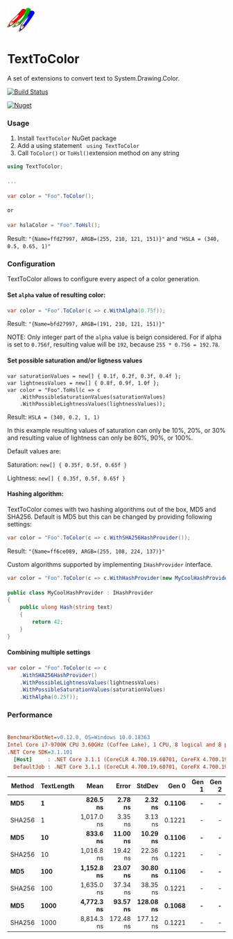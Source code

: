 ![Logo](/src/TextToColor/images/logo.png)
# TextToColor
A set of extensions to convert text to System.Drawing.Color.

[![Build Status](https://berserkerdotnet.visualstudio.com/GitHubProjects/_apis/build/status/BerserkerDotNet.TextToColor?branchName=master)](https://berserkerdotnet.visualstudio.com/GitHubProjects/_build/latest?definitionId=15&branchName=master)

[![Nuget](https://buildstats.info/nuget/TextToColor?v=1.0.0)](https://www.nuget.org/packages/TextToColor)

### Usage
1. Install `TextToColor` NuGet package
1. Add a using statement ` using TextToColor`
1. Call `ToColor()` or `ToHsl()`extension method on any string

```csharp
using TextToColor;

...

var color = "Foo".ToColor();

or 

var hslaColor = "Foo".ToHsl();
```

Result: `"{Name=ffd27997, ARGB=(255, 210, 121, 151)}"` and `"HSLA = (340, 0.5, 0.65, 1)"`


### Configuration

TextToColor allows to configure every aspect of a color generation.

#### Set `alpha` value of resulting color:
```csharp
var color = "Foo".ToColor(c => c.WithAlpha(0.75f));
```
Result: `"{Name=bfd27997, ARGB=(191, 210, 121, 151)}"`

NOTE: Only integer part of the `alpha` value is beign considered. For if alpha is set to `0.756f`, resulting value will be `192`, because `255 * 0.756 = 192.78`.

#### Set possible saturation and/or ligtness values

```
var saturationValues = new[] { 0.1f, 0.2f, 0.3f, 0.4f };
var lightnessValues = new[] { 0.8f, 0.9f, 1.0f };
var color = "Foo".ToHsl(c => c
    .WithPossibleSaturationValues(saturationValues)
    .WithPossibleLightnessValues(lightnessValues));
```
Result: `HSLA = (340, 0.2, 1, 1)`

In this example resulting values of saturation can only be 10%, 20%, or 30% and resulting value of lightness can only be 80%, 90%, or 100%.

Default values are:

Saturation: `new[] { 0.35f, 0.5f, 0.65f }`

Lightness: `new[] { 0.35f, 0.5f, 0.65f }`

#### Hashing algorithm:

TextToColor comes with two hashing algorithms out of the box, MD5 and SHA256. Default is MD5 but this can be changed by providing following settings:

```csharp
var color = "Foo".ToColor(c => c.WithSHA256HashProvider());
```

Result: `"{Name=ff6ce089, ARGB=(255, 108, 224, 137)}"`

Custom algorithms supported by implementing `IHashProvider` interface.

```csharp
var color = "Foo".ToColor(c => c.WithHashProvider(new MyCoolHashProvider()));

public class MyCoolHashProvider : IHashProvider
{
    public ulong Hash(string text)
    {
        return 42;
    }
}
```

#### Combining multiple settings

```csharp
var color = "Foo".ToColor(c => c
    .WithSHA256HashProvider()
    .WithPossibleLightnessValues(lightnessValues)
    .WithPossibleSaturationValues(saturationValues)
    .WithAlpha(0.25f));
```

### Performance

``` ini

BenchmarkDotNet=v0.12.0, OS=Windows 10.0.18363
Intel Core i7-9700K CPU 3.60GHz (Coffee Lake), 1 CPU, 8 logical and 8 physical cores
.NET Core SDK=3.1.101
  [Host]     : .NET Core 3.1.1 (CoreCLR 4.700.19.60701, CoreFX 4.700.19.60801), X64 RyuJIT
  DefaultJob : .NET Core 3.1.1 (CoreCLR 4.700.19.60701, CoreFX 4.700.19.60801), X64 RyuJIT


```
| Method | TextLength |       Mean |     Error |    StdDev |  Gen 0 | Gen 1 | Gen 2 | Allocated |
|------- |----------- |-----------:|----------:|----------:|-------:|------:|------:|----------:|
|    **MD5** |          **1** |   **826.5 ns** |   **2.78 ns** |   **2.32 ns** | **0.1106** |     **-** |     **-** |     **696 B** |
| SHA256 |          1 | 1,017.0 ns |   3.35 ns |   3.13 ns | 0.1221 |     - |     - |     776 B |
|    **MD5** |         **10** |   **833.6 ns** |  **11.00 ns** |  **10.29 ns** | **0.1106** |     **-** |     **-** |     **696 B** |
| SHA256 |         10 | 1,016.8 ns |  19.42 ns |  22.36 ns | 0.1221 |     - |     - |     776 B |
|    **MD5** |        **100** | **1,152.8 ns** |  **23.07 ns** |  **30.80 ns** | **0.1106** |     **-** |     **-** |     **696 B** |
| SHA256 |        100 | 1,635.0 ns |  37.34 ns |  38.35 ns | 0.1221 |     - |     - |     776 B |
|    **MD5** |       **1000** | **4,772.3 ns** |  **93.57 ns** | **128.08 ns** | **0.1068** |     **-** |     **-** |     **696 B** |
| SHA256 |       1000 | 8,814.3 ns | 172.48 ns | 177.12 ns | 0.1221 |     - |     - |     776 B |